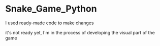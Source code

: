 ﻿# Snake_Game_Python

I used ready-made code to make changes

it's not ready yet, I'm in the process of developing the visual part of the game
